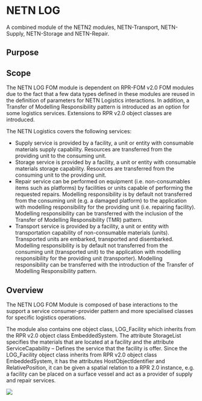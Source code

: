 # NETN LOGA combined module of the NETN2 modules, NETN-Transport, NETN-Supply, NETN-Storage and NETN-Repair.## Purpose## Scope
The NETN LOG FOM module is dependent on RPR-FOM v2.0 FOM modules due to the fact that a few data types defined in these modules are reused in the definition of parameters for NETN Logistics interactions. 
In addition, a Transfer of Modelling Responsibility pattern is introduced as an option for some logistics services. 
Extensions to RPR v2.0 object classes are introduced. 

The NETN Logistics covers the following services:
* Supply service is provided by a facility, a unit or entity with consumable materials supply capability. Resources are transferred from the providing unit to the consuming unit.
* Storage service is provided by a facility, a unit or entity with consumable materials storage capability. Resources are transferred from the consuming unit to the providing unit.
* Repair service can be performed on equipment (i.e. non-consumables items such as platforms) by facilities or units capable of performing the requested repairs. Modelling responsibility is by default not transferred from the consuming unit (e.g. a damaged platform) to the application with modelling responsibility for the providing unit (i.e. repairing facility). Modelling responsibility can be transferred with the inclusion of the Transfer of Modelling Responsibility (TMR) pattern.
* Transport service is provided by a facility, a unit or entity with transportation capability of non-consumable materials (units). Transported units are embarked, transported and disembarked. Modelling responsibility is by default not transferred from the consuming unit (transported unit) to the application with modelling responsibility for the providing unit (transporter). Modelling responsibility can be transferred with the introduction of the Transfer of Modelling Responsibility pattern.
## Overview
The NETN LOG FOM Module is composed of base interactions to the support a service consumer-provider pattern and more specialised classes for specific logistics operations.

The module also contains one object class, LOG_Facility which inherits from the RPR v2.0 object class EmbeddedSystem. The attribute StorageList specifies the materials that are located at a facility and the attribute ServiceCapability – Defines the service that the facility is offer. Since the LOG_Facility object class inherits from RPR v2.0 object class EmbeddedSystem, it has the attributes HostObjectIdentifier and RelativePosition, it can be given a spatial relation to a RPR 2.0 instance, e.g. a facility can be placed on a surface vessel and act as a provider of supply and repair services.

![][objectclasses]
	

[objectclasses]: ./objectclasses.png
